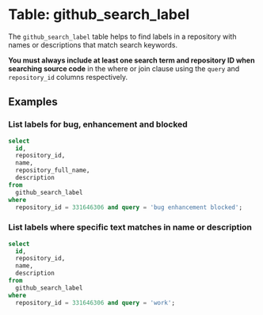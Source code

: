 # Table: github_search_label

The `github_search_label` table helps to find labels in a repository with names or descriptions that match search keywords. 

 **You must always include at least one search term and repository ID when searching source code** in the where or join clause using the `query` and `repository_id` columns respectively.

## Examples

### List labels for bug, enhancement and blocked

```sql
select
  id,
  repository_id,
  name,
  repository_full_name,
  description
from
  github_search_label
where
  repository_id = 331646306 and query = 'bug enhancement blocked';
```

### List labels where specific text matches in name or description

```sql
select
  id,
  repository_id,
  name,
  description
from
  github_search_label
where
  repository_id = 331646306 and query = 'work';
```
